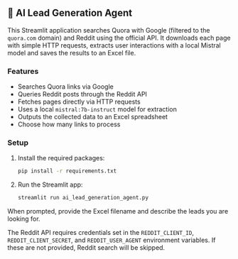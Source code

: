 ## 🎯 AI Lead Generation Agent

This Streamlit application searches Quora with Google (filtered to the `quora.com` domain) and Reddit using the official API. It downloads each page with simple HTTP requests, extracts user interactions with a local Mistral model and saves the results to an Excel file.

### Features
- Searches Quora links via Google
- Queries Reddit posts through the Reddit API
- Fetches pages directly via HTTP requests
- Uses a local `mistral:7b-instruct` model for extraction
- Outputs the collected data to an Excel spreadsheet
- Choose how many links to process

### Setup

1. Install the required packages:

   ```bash
   pip install -r requirements.txt
   ```

2. Run the Streamlit app:

   ```bash
   streamlit run ai_lead_generation_agent.py
   ```

When prompted, provide the Excel filename and describe the leads you are looking for.

The Reddit API requires credentials set in the `REDDIT_CLIENT_ID`, `REDDIT_CLIENT_SECRET`, and `REDDIT_USER_AGENT` environment variables. If these are not provided, Reddit search will be skipped.
